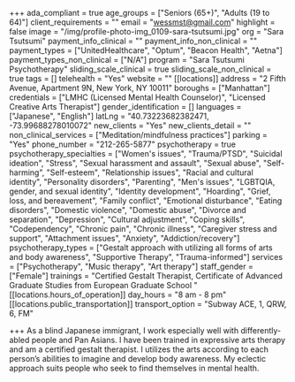 +++
ada_compliant = true
age_groups = ["Seniors (65+)", "Adults (19 to 64)"]
client_requirements = ""
email = "wessmst@gmail.com"
highlight = false
image = "/img/profile-photo-img_0109-sara-tsutsumi.jpg"
org = "Sara Tsutsumi"
payment_info_clinical = ""
payment_info_non_clinical = ""
payment_types = ["UnitedHealthcare", "Optum", "Beacon Health", "Aetna"]
payment_types_non_clinical = ["N/A"]
program = "Sara Tsutsumi Psychotherapy"
sliding_scale_clinical = true
sliding_scale_non_clinical = true
tags = []
telehealth = "Yes"
website = ""
[[locations]]
address = "2 Fifth Avenue, Apartment 9N, New York, NY 10011"
boroughs = ["Manhattan"]
credentials = ["LMHC (Licensed Mental Health Counselor)", "Licensed Creative Arts Therapist"]
gender_identification = []
languages = ["Japanese", "English"]
latLng = "40.73223682382471, -73.99688278010072"
new_clients = "Yes"
new_clients_detail = ""
non_clinical_services = ["Meditation/mindfulness practices"]
parking = "Yes"
phone_number = "212-265-5877"
psychotherapy = true
psychotherapy_specialties = ["Women's issues", "Trauma/PTSD", "Suicidal ideation", "Stress", "Sexual harassment and assault", "Sexual abuse", "Self-harming", "Self-esteem", "Relationship issues", "Racial and cultural identity", "Personality disorders", "Parenting", "Men's issues", "LGBTQIA, gender, and sexual identity", "Identity development", "Hoarding", "Grief, loss, and bereavement", "Family conflict", "Emotional disturbance", "Eating disorders", "Domestic violence", "Domestic abuse", "Divorce and separation", "Depression", "Cultural adjustment", "Coping skills", "Codependency", "Chronic pain", "Chronic illness", "Caregiver stress and support", "Attachment issues", "Anxiety", "Addiction/recovery"]
psychotherapy_types = ["Gestalt approach with utilizing all forms of arts and body awareness", "Supportive Therapy", "Trauma-informed"]
services = ["Psychotherapy", "Music therapy", "Art therapy"]
staff_gender = ["Female"]
trainings = "Certified Gestalt Therapist, Certificate of Advanced Graduate Studies from European Graduate School "
[[locations.hours_of_operation]]
day_hours = "8 am - 8 pm"
[[locations.public_transportation]]
transport_option = "Subway ACE, 1, QRW, 6, FM"

+++
As a blind Japanese immigrant, I work especially well with differently-abled people and Pan Asians. I have been trained in expressive arts therapy and am a certified gestalt therapist. I utilizes the arts according to each person’s abilities to imagine and develop body awareness. My eclectic approach suits people who seek to find themselves in mental health.